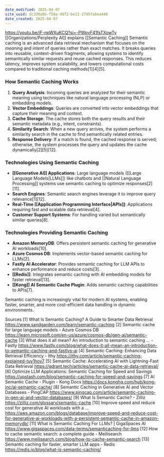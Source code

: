 ```yaml
---
date_modified: 2025-04-07
site_uuid: dc330a8e-f58a-49f2-be11-27d5fa6ea446
date_created: 2025-04-07
---
```


https://youtu.be/iF-npWXuKCQ?si=-PWpvF41fsTXowTy
[[Organizations/Perplexity AI]] explains [[Semantic Caching]]
Semantic caching is an advanced data retrieval mechanism that focuses on the *meaning* and *intent* of queries rather than exact matches. It breaks queries into reusable, context-driven fragments, allowing systems to identify semantically similar requests and reuse cached responses. This reduces latency, improves system scalability, and lowers computational costs compared to traditional caching methods[1][4][5].

### **How Semantic Caching Works**
1. **Query Analysis**: Incoming queries are analyzed for their semantic meaning using techniques like natural language processing (NLP) or embedding models.
2. **Vector Embeddings**: Queries are converted into vector embeddings that capture their meaning and context.
3. **Cache Storage**: The cache stores both the query results and their semantic metadata (e.g., intent, constraints).
4. **Similarity Search**: When a new query arrives, the system performs a similarity search in the cache to find semantically related entries.
5. **Response Delivery**: If a match is found, the cached response is served; otherwise, the system processes the query and updates the cache dynamically[2][5][12].

### **Technologies Using Semantic Caching**
- **[[Generative AI]] Applications**: Large language models ([[Large Language Models|LLMs]]) like chatbots and [[Natural Language Processing]] systems use semantic caching to optimize responses[2][11].
- **Search Engines**: Semantic search engines leverage it to improve query relevance[1][12].
- **Real-Time [[Application Programming Interface|APIs]]**: Applications requiring fast and scalable data retrieval[4].
- **Customer Support Systems**: For handling varied but semantically similar queries[8].

### **Technologies Providing Semantic Caching**
- **Amazon MemoryDB**: Offers persistent semantic caching for generative AI workloads[10].
- **Azure Cosmos DB**: Implements vector-based semantic caching for LLMs[2].
- **Fastly AI Accelerator**: Provides semantic caching for LLM APIs to enhance performance and reduce costs[3].
- **[[Redis]]**: Integrates semantic caching with AI embedding models for faster retrieval[13].
- **[[Kong]] AI Semantic Cache Plugin**: Adds semantic caching capabilities to APIs[7].

Semantic caching is increasingly vital for modern AI systems, enabling faster, smarter, and more cost-efficient data handling in dynamic environments.

Sources
[1] What Is Semantic Caching? A Guide to Smarter Data Retrieval https://www.sandgarden.com/learn/semantic-caching
[2] Semantic cache for large language models - Azure Cosmos DB https://learn.microsoft.com/en-us/azure/cosmos-db/gen-ai/semantic-cache
[3] What does it all mean? An introduction to semantic caching ... - Fastly https://www.fastly.com/blog/what-does-it-all-mean-an-introduction-to-semantic-caching-and-fastlys-ai
[4] Semantic Caching: Enhancing Data Retrieval Efficiency - Ithy https://ithy.com/article/semantic-caching-explained-tuy1hov7
[5] Semantic Cache: Accelerating AI with Lightning-Fast Data Retrieval https://qdrant.tech/articles/semantic-cache-ai-data-retrieval/
[6] Optimize LLM Applications: Semantic Caching for Speed and Savings https://upstash.com/blog/semantic-caching-for-speed-and-savings
[7] AI Semantic Cache - Plugin - Kong Docs https://docs.konghq.com/hub/kong-inc/ai-semantic-cache/
[8] Semantic Caching in Generative AI and Vector Databases - PingCAP https://www.pingcap.com/article/semantic-caching-in-gen-ai-and-vector-databases/
[9] What Is Semantic Cache? - Zilliz https://zilliz.com/glossary/semantic-cache
[10] Improve speed and reduce cost for generative AI workloads with a ... https://aws.amazon.com/blogs/database/improve-speed-and-reduce-cost-for-generative-ai-workloads-with-a-persistent-semantic-cache-in-amazon-memorydb/
[11] What is Semantic Caching For LLMs? | GigaSpaces AI https://www.gigaspaces.com/data-terms/semanticaching-for-llms
[12] How to cache semantic search: a complete guide - Meilisearch https://www.meilisearch.com/blog/how-to-cache-semantic-search
[13] Semantic caching for faster, smarter LLM apps - Redis https://redis.io/blog/what-is-semantic-caching/